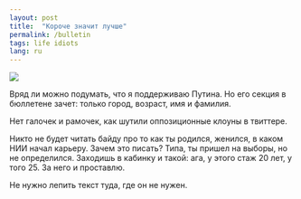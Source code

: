 ```yaml
---
layout: post
title:  "Короче значит лучше"
permalink: /bulletin
tags: life idiots
lang: ru
---
```


![](https://user-images.githubusercontent.com/1059232/35970076-026d435e-0cda-11e8-9274-2a00442b3453.jpg)

Вряд ли можно подумать, что я поддерживаю Путина. Но его секция в бюллетене
зачет: только город, возраст, имя и фамилия.

Нет галочек и рамочек, как шутили оппозиционные клоуны в твиттере.

Никто не будет читать байду про то как ты родился, женился, в каком НИИ начал
карьеру. Зачем это писать? Типа, ты пришел на выборы, но не
определился. Заходишь в кабинку и такой: ага, у этого стаж 20 лет, у того 25. За
него и проставлю.

Не нужно лепить текст туда, где он не нужен.
